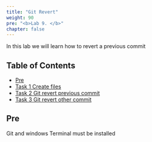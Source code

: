 ```yaml
---
title: "Git Revert"
weight: 90
pre: "<b>Lab 9. </b>"
chapter: false
---
```


In this lab we will learn how to revert a previous commit

## Table of Contents

- [Pre](#pre)
- [Task 1 Create files](#task-1-create-files)
- [Task 2 Git revert previous commit](#task-2-git-revert-previous-commit)
- [Task 3 Git revert other commit](#task-3-revert-other-commit)

## Pre

Git and windows Terminal must be installed
